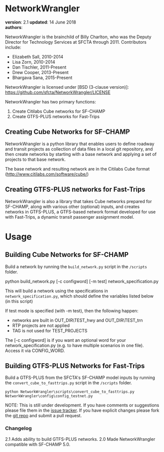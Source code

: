 NetworkWrangler
===============

**version**: 2.1
**updated**: 14 June 2018  
**authors**:

NetworkWrangler is the brainchild of Billy Charlton, who was the Deputy Director for Technology Services at SFCTA through 2011.
Contributors include:
* Elizabeth Sall, 2010-2014
* Lisa Zorn, 2010-2014
* Dan Tischler, 2011-Present
* Drew Cooper, 2013-Present
* Bhargava Sana, 2015-Present

NetworkWrangler is licensed under [BSD (3-clause version)]: https://github.com/sfcta/NetworkWrangler/LICENSE

NetworkWrangler has two primary functions: 
1. Create Citilabs Cube networks for SF-CHAMP
2. Create GTFS-PLUS networks for Fast-Trips

## Creating Cube Networks for SF-CHAMP
NetworkWrangler is a python library that enables users to define roadway
and transit projects as collection of data files in a local git repository,
and then create networks by starting with a base network and applying a
set of projects to that base network.

The base network and resulting network are in the Citilabs Cube format (http://www.citilabs.com/software/cube/)

## Creating GTFS-PLUS networks for Fast-Trips
NetworkWrangler is also a library that takes Cube networks prepared for SF-CHAMP,
along with various other (optional) inputs, and creates networks in GTFS-PLUS, a 
GTFS-based network format developed for use with Fast-Trips, a dynamic transit 
passenger assignment model.  

[issues]: https://github.com/sfcta/NetworkWrangler/issues
[repo]: https://github.com/sfcta/NetworkWrangler/tree/fasttrips
[GTFS]: https://developers.google.com/transit/gtfs/reference
[GTFS-PLUS]: https://github.com/osplanning-data-standards/GTFS-PLUS

Usage
=======
## Building Cube Networks for SF-CHAMP
Build a network by running the `build_network.py` script  in the `/scripts` folder.

   python build_network.py [-c configword] [-m test] network_specification.py

This will build a network using the specifications in `network_specification.py`, which should define the variables listed below (in this script)
  
If test mode is specified (with -m test), then the following happen:
  * networks are built in OUT_DIR\TEST_hwy and OUT_DIR\TEST_trn
  * RTP projects are not applied
  * TAG is not used for TEST_PROJECTS
    
The [-c configword] is if you want an optional word for your network_specification.py
  (e.g. to have multiple scenarios in one file).  Access it via CONFIG_WORD.

## Building GTFS-PLUS Networks for Fast-Trips
Build a GTFS-PLUS from the SFCTA's SF-CHAMP model inputs by running the `convert_cube_to_fasttrips.py` script in the `/scripts` folder.

	python NetworkWrangler\scripts\convert_cube_to_fasttrips.py NetworkWrangler\config\config_testnet.py

NOTE: This is still under development. If you have comments
or suggestions please file them in the [issue tracker][issues]. If you have
explicit changes please fork the [git repo][repo] and submit a pull request.

### Changelog
2.1 Adds ability to build GTFS-PLUS networks.
2.0 Made NetworkWrangler compatible with SF-CHAMP 5.0.  